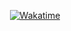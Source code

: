 <p align="center">
  <a href="https://wakatime.com/@cscnk52">
    <img src="https://wakatime.com/badge/user/c24926a3-6b4d-4e87-a69e-40a7585eda1e.svg?style=flat-square&color=000000&label_color=000000" alt="Wakatime">
  </a>
</p>
